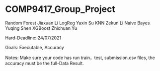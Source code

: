 # COMP9417_Group_Project

Random Forest  Jiaxuan Li
LogReg   Yaxin Su
KNN      Zekun Li
Naive Bayes   Yuqing Shen
XGBoost  Zhichuan Yu


Hard-Deadline: 24/07/2021

Goals: Executable, Accuracy

Notes: Make sure your code has run train，test, submission.csv files, the accuracy must be the full-Data Result.
